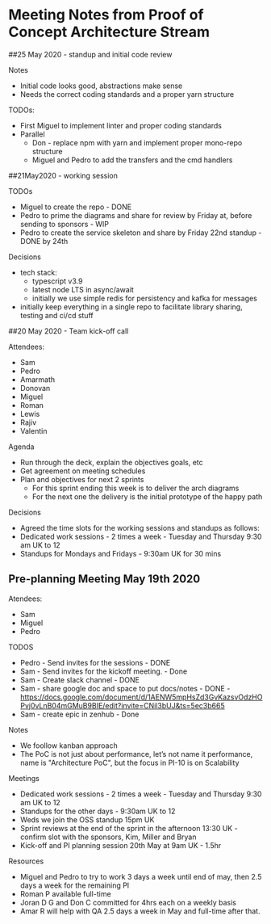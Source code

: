 # Meeting Notes from Proof of Concept Architecture Stream

##25 May 2020 - standup and initial code review

Notes
* Initial code looks good, abstractions make sense
* Needs the correct coding standards and a proper yarn structure

TODOs:
* First Miguel to implement linter and proper coding standards
* Parallel
    * Don - replace npm with yarn and implement proper mono-repo structure
    * Miguel and Pedro to add the transfers and the cmd handlers


##21May2020 - working session

TODOs
* Miguel to create the repo - DONE
* Pedro to prime the diagrams and share for review by Friday at, before sending to sponsors - WIP
* Pedro to create the service skeleton and share by Friday 22nd standup - DONE by 24th

Decisions
* tech stack:
    * typescript v3.9
    * latest node LTS in async/await
    * initially we use simple redis for persistency and kafka for messages
* initially keep everything in a single repo to facilitate library sharing, testing and ci/cd stuff

##20 May 2020 - Team kick-off call

Attendees:
* Sam
* Pedro
* Amarmath
* Donovan
* Miguel
* Roman
* Lewis
* Rajiv
* Valentin

Agenda
* Run through the deck, explain the objectives goals, etc
* Get agreement on meeting schedules
* Plan and objectives for next 2 sprints
    * For this sprint ending this week is to deliver the arch diagrams
    * For the next one the delivery is the initial prototype of the happy path

Decisions
* Agreed the time slots for the working sessions and standups as follows:
* Dedicated work sessions - 2 times a week - Tuesday and Thursday 9:30 am UK to 12
* Standups for Mondays and Fridays - 9:30am UK for 30 mins


## Pre-planning Meeting **May 19th** 2020
Atendees:
* Sam
* Miguel
* Pedro

TODOS
* Pedro - Send invites for the sessions - DONE
* Sam - Send invites for the kickoff meeting. - Done
* Sam - Create slack channel - DONE
* Sam - share google doc and space to put docs/notes - DONE - https://docs.google.com/document/d/1AENW5mpHsZd3GvKazsvOdzHOPvj0vLnB04mGMuB9BIE/edit?invite=CNil3bUJ&ts=5ec3b665
* Sam - create epic in zenhub - Done

Notes
* We foollow kanban approach
* The PoC is not just about performance, let’s not name it performance, name is "Architecture PoC", but the focus in PI-10 is on Scalability

Meetings
* Dedicated work sessions - 2 times a week - Tuesday and Thursday 9:30 am UK to 12
* Standups for the other days - 9:30am UK to 12
* Weds we join the OSS standup 15pm UK
* Sprint reviews at the end of the sprint in the afternoon 13:30 UK - confirm slot with the sponsors, Kim, Miller and Bryan
* Kick-off and PI planning session 20th May at 9am UK - 1.5hr

Resources
* Miguel and Pedro to try to work 3 days a week until end of may, then 2.5 days a week for the remaining PI
* Roman P available full-time
* Joran D G and Don C committed for 4hrs each on a weekly basis
* Amar R will help with QA 2.5 days a week in May and full-time after that.
